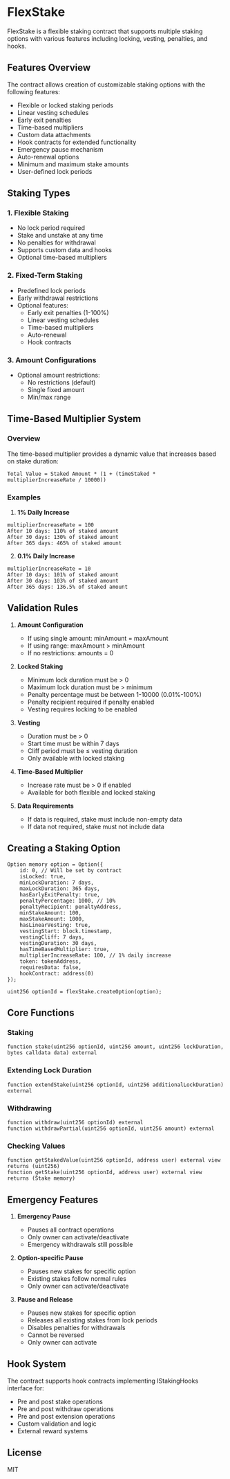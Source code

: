 # FlexStake

FlexStake is a flexible staking contract that supports multiple staking options with various features including locking, vesting, penalties, and hooks.

## Features Overview

The contract allows creation of customizable staking options with the following features:

- Flexible or locked staking periods
- Linear vesting schedules
- Early exit penalties
- Time-based multipliers
- Custom data attachments
- Hook contracts for extended functionality
- Emergency pause mechanism
- Auto-renewal options
- Minimum and maximum stake amounts
- User-defined lock periods

## Staking Types

### 1. Flexible Staking
- No lock period required
- Stake and unstake at any time
- No penalties for withdrawal
- Supports custom data and hooks
- Optional time-based multipliers

### 2. Fixed-Term Staking
- Predefined lock periods
- Early withdrawal restrictions
- Optional features:
  - Early exit penalties (1-100%)
  - Linear vesting schedules
  - Time-based multipliers
  - Auto-renewal
  - Hook contracts

### 3. Amount Configurations
- Optional amount restrictions:
  - No restrictions (default)
  - Single fixed amount
  - Min/max range

## Time-Based Multiplier System

### Overview
The time-based multiplier provides a dynamic value that increases based on stake duration:
```
Total Value = Staked Amount * (1 + (timeStaked * multiplierIncreaseRate / 10000))
```

### Examples

1. **1% Daily Increase**
```
multiplierIncreaseRate = 100
After 10 days: 110% of staked amount
After 30 days: 130% of staked amount
After 365 days: 465% of staked amount
```

2. **0.1% Daily Increase**
```
multiplierIncreaseRate = 10
After 10 days: 101% of staked amount
After 30 days: 103% of staked amount
After 365 days: 136.5% of staked amount
```

## Validation Rules

1. **Amount Configuration**
   - If using single amount: minAmount = maxAmount
   - If using range: maxAmount > minAmount
   - If no restrictions: amounts = 0

2. **Locked Staking**
   - Minimum lock duration must be > 0
   - Maximum lock duration must be > minimum
   - Penalty percentage must be between 1-10000 (0.01%-100%)
   - Penalty recipient required if penalty enabled
   - Vesting requires locking to be enabled

3. **Vesting**
   - Duration must be > 0
   - Start time must be within 7 days
   - Cliff period must be ≤ vesting duration
   - Only available with locked staking

4. **Time-Based Multiplier**
   - Increase rate must be > 0 if enabled
   - Available for both flexible and locked staking

5. **Data Requirements**
   - If data is required, stake must include non-empty data
   - If data not required, stake must not include data

## Creating a Staking Option

```solidity
Option memory option = Option({
    id: 0, // Will be set by contract
    isLocked: true,
    minLockDuration: 7 days,
    maxLockDuration: 365 days,
    hasEarlyExitPenalty: true,
    penaltyPercentage: 1000, // 10%
    penaltyRecipient: penaltyAddress,
    minStakeAmount: 100,
    maxStakeAmount: 1000,
    hasLinearVesting: true,
    vestingStart: block.timestamp,
    vestingCliff: 7 days,
    vestingDuration: 30 days,
    hasTimeBasedMultiplier: true,
    multiplierIncreaseRate: 100, // 1% daily increase
    token: tokenAddress,
    requiresData: false,
    hookContract: address(0)
});

uint256 optionId = flexStake.createOption(option);
```

## Core Functions

### Staking
```solidity
function stake(uint256 optionId, uint256 amount, uint256 lockDuration, bytes calldata data) external
```

### Extending Lock Duration
```solidity
function extendStake(uint256 optionId, uint256 additionalLockDuration) external
```

### Withdrawing
```solidity
function withdraw(uint256 optionId) external
function withdrawPartial(uint256 optionId, uint256 amount) external
```

### Checking Values
```solidity
function getStakedValue(uint256 optionId, address user) external view returns (uint256)
function getStake(uint256 optionId, address user) external view returns (Stake memory)
```

## Emergency Features

1. **Emergency Pause**
   - Pauses all contract operations
   - Only owner can activate/deactivate
   - Emergency withdrawals still possible

2. **Option-specific Pause**
   - Pauses new stakes for specific option
   - Existing stakes follow normal rules
   - Only owner can activate/deactivate

3. **Pause and Release**
   - Pauses new stakes for specific option
   - Releases all existing stakes from lock periods
   - Disables penalties for withdrawals
   - Cannot be reversed
   - Only owner can activate

## Hook System
The contract supports hook contracts implementing IStakingHooks interface for:
- Pre and post stake operations
- Pre and post withdraw operations
- Pre and post extension operations
- Custom validation and logic
- External reward systems

## License
MIT
